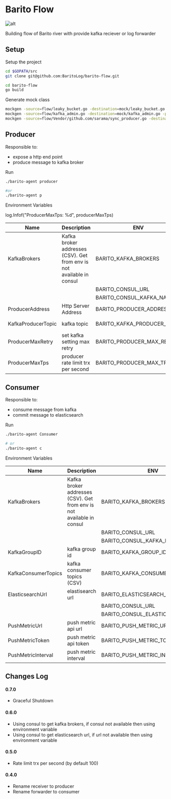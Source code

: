 # Barito Flow 
![alt](https://travis-ci.org/BaritoLog/barito-flow.svg?branch=master)

Building flow of Barito river with provide kafka reciever or log forwarder 

## Setup 

Setup the project
```sh
cd $GOPATH/src
git clone git@github.com:BaritoLog/barito-flow.git 

cd barito-flow
go build
```

Generate mock class
```sh
mockgen -source=flow/leaky_bucket.go -destination=mock/leaky_bucket.go -package=mock
mockgen -source=flow/kafka_admin.go -destination=mock/kafka_admin.go -package=mock
mockgen -source=flow/Vendor/github.com/sarama/sync_producer.go -destination=mock/sync_producer.go -package=mock
```

## Producer

Responsible to:
- expose a http end point
- produce message to kafka broker

Run
```sh
./barito-agent producer

#or
./barito-agent p
```

Environment Variables



log.Infof("ProducerMaxTps: %d", producerMaxTps)


| Name| Description | ENV | Default Value  |
| ---|---|---|---|
| KafkaBrokers | Kafka broker addresses (CSV). Get from env is not available in consul| BARITO_KAFKA_BROKERS| localhost:9092 |
|   |   | BARITO_CONSUL_URL | |
|   |   | BARITO_CONSUL_KAFKA_NAME | kafka |
| ProducerAddress | Http Server Address | BARITO_PRODUCER_ADDRESS| :8080 |
|KafkaProducerTopic| kafka topic| BARITO_KAFKA_PRODUCER_TOPIC | producer-topic |
|ProducerMaxRetry| set kafka setting max retry| BARITO_PRODUCER_MAX_RETRY | 10 |
|ProducerMaxTps| producer rate limit trx per second| BARITO_PRODUCER_MAX_TPS | 100 |


## Consumer

Responsible to:
- consume message from kafka
- commit message to elasticsearch

Run
```sh
./barito-agent Consumer

# or
./barito-agent c
```

Environment Variables

| Name| Description | ENV | Default Value  |
| ---|---|----|----|
| KafkaBrokers | Kafka broker addresses (CSV). Get from env is not available in consul| BARITO_KAFKA_BROKERS| localhost:9092 |
|   |   | BARITO_CONSUL_URL | |
|   |   | BARITO_CONSUL_KAFKA_NAME | kafka |
| KafkaGroupID | kafka group id | BARITO_KAFKA_GROUP_ID | barito-group |
| KafkaConsumerTopics | kafka consumer topics (CSV) | BARITO_KAFKA_CONSUMER_TOPICS| consumer-topic |
| ElasticsearchUrl | elastisearch url | BARITO_ELASTICSEARCH_URL| http://localhost:9200 |
|   |   | BARITO_CONSUL_URL | |
|   |   | BARITO_CONSUL_ELASTICSEARCH_NAME | elasticsearch |
| PushMetricUrl | push metric api url | BARITO_PUSH_METRIC_URL| http://localhost:3000/api/increase_log_count |
| PushMetricToken | push metric api token| BARITO_PUSH_METRIC_TOKEN |  |
| PushMetricInterval | push metric interval| BARITO_PUSH_METRIC_INTERVAL | 30s |


## Changes Log

#### 0.7.0 
- Graceful Shutdown

#### 0.6.0 
- Using consul to get kafka brokers, if consul not available then using environment variable
- Using consul to get elasticsearch url, if url not available then using environment variable

#### 0.5.0 
- Rate limit trx per second (by default 100)

#### 0.4.0 
- Rename receiver to producer
- Rename forwarder to consumer
